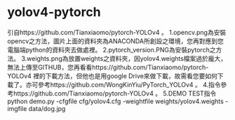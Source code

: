 # yolov4-pytorch
引自https://github.com/Tianxiaomo/pytorch-YOLOv4 。
1.opencv.png為安裝opencv之方法，圖片上面的資料夾為ANACONDA所創設之環境，您再對應到您電腦端python的資料夾去做處裡。
2.pytorch_version.PNG為安裝pytorch之方法。
3.weights.png為放置weights之資料夾，因yolov4.weights檔案過於龐大，無法上傳至GITHUB，您再看看https://github.com/Tianxiaomo/pytorch-YOLOv4 裡的下載方法，但他也是用google Drive來做下載，故需看您要如何下載了。亦可參考https://github.com/WongKinYiu/PyTorch_YOLOv4 。
4.指令參考https://github.com/Tianxiaomo/pytorch-YOLOv4 。
5.DEMO TEST指令 python demo.py -cfgfile cfg/yolov4.cfg -weightfile weights/yolov4.weights -imgfile data/dog.jpg

